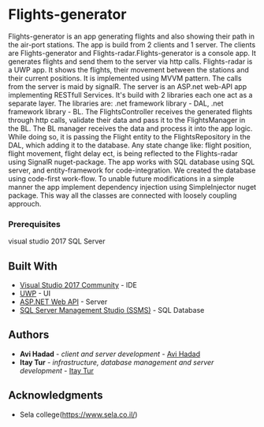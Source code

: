 # Flights-generator

Flights-generator is an app generating flights and also showing their path in the air-port stations.
The app is build from 2 clients and 1 server. The clients are Flights-generator and Flights-radar.Flights-generator is a console app.
It generates flights and send them to the server via http calls. Flights-radar is a UWP app. It shows the flights, 
their movement between the stations and their current positions.
It is implemented using MVVM pattern. The calls from the server is maid by signalR.
The server is an ASP.net web-API app implementing RESTfull Services. It's build with 2 libraries each one act as a separate layer.
The libraries are: .net framework library - DAL, .net framework library - BL.
The FlightsController receives the generated flights through  http calls, validate their data and pass it to the FlightsManager in the BL.
The BL manager receives the data and process it into the app logic.
While doing so, it is passing the Flight entity to the FlightsRepository in the DAL, which adding it to the database.
Any state change like: flight position, flight movement, flight delay ect, is being reflected to the Flights-radar using SignalR nuget-package.
The app works with SQL database using SQL server, and entity-framework for code-integration. We created the database using code-first work-flow.
To unable future modifications in a simple manner the app implement dependency injection using SimpleInjector nuget package. This way all the classes  are connected with loosely coupling approuch. 

### Prerequisites

visual studio 2017 
SQL Server 

## Built With

* [Visual Studio 2017 Community](https://visualstudio.microsoft.com/downloads/) - IDE
* [UWP](https://docs.microsoft.com/en-us/windows/uwp/design/basics/design-and-ui-intro) - UI
* [ASP.NET Web API](https://www.asp.net/web-api) - Server
* [SQL Server Management Studio (SSMS)](https://docs.microsoft.com/en-us/sql/ssms/download-sql-server-management-studio-ssms?view=sql-server-2017) - SQL Database

## Authors

* **Avi Hadad** - *client and server development* - [Avi Hadad](https://github.com/avih75)
* **Itay Tur** - *infrastructure, database management and server development* - [Itay Tur](https://github.com/ItayTur)

## Acknowledgments

* Sela college(https://www.sela.co.il/)



